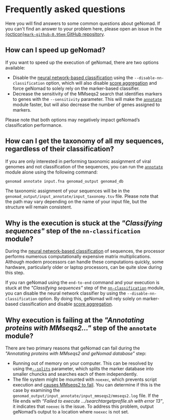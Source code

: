 # Frequently asked questions

Here you will find answers to some common questions about geNomad. If you can't find an answer to your problem here, please open an issue in the [{octicon}`mark-github;0.95em` GitHub repository](https://github.com/apcamargo/genomad/).

## How can I speed up geNomad?

If you want to speed up the execution of geNomad, there are two options available:

- Disable the [neural network-based classification](nn_classification.md) using the `--disable-nn-classification` option, which will also disable [score aggregation](score_aggregation.md) and force geNomad to solely rely on the marker-based classifier.
- Decrease the sensitivity of the MMseqs2 search that identifies markers to genes with the `--sensitivity` parameter. This will make the [`annotate`](annotate-module) module faster, but will also decrease the number of genes assigned to markers.

Please note that both options may negatively impact geNomad’s classification performance.

## How can I get the taxonomy of all my sequences, regardless of their classification?

If you are only interested in performing taxonomic assignment of viral genomes and not classification of the sequences, you can run the [`annotate`](annotate-module) module alone using the following command:

```bash
genomad annotate input.fna genomad_output genomad_db
```

The taxonomic assignment of your sequences will be in the `genomad_output/input_annotate/input_taxonomy.tsv` file. Please note that the path may vary depending on the name of your input file, but the structure will remain consistent.

## Why is the execution is stuck at the *"Classifying sequences"* step of the `nn-classification` module?

During the [neural network-based classification](nn_classification.md) of sequences, the processor performs numerous computationally expensive matrix multiplications. Although modern processors can handle these computations quickly, some hardware, particularly older or laptop processors, can be quite slow during this step.

If you ran geNomad using the `end-to-end` command and your execution is stuck at the *"Classifying sequences"* step of the [`nn-classification`](nn-classification-module) module, you can disable the neural network classifier by using the `--disable-nn-classification` option. By doing this, geNomad will rely solely on marker-based classification and disable [score aggregation](score_aggregation.md).

## Why execution is failing at the *"Annotating proteins with MMseqs2…"* step of the `annotate` module?

There are two primary reasons that geNomad can fail during the *"Annotating proteins with MMseqs2 and geNomad database"* step:

- Running out of memory on your computer. This can be resolved by using the[`--splits`](notes-about-parameters) parameter, which splits the marker database into smaller chuncks and searches each of them independently.
- The file system might be mounted with `noexec`, which prevents script execution and [causes MMseqs2 to fail](https://github.com/soedinglab/MMseqs2/issues/534). You can determine if this is the case by examining the `genomad_output/input_annotate/input_mmseqs2/mmseqs2.log` file. If the file ends with *“Failed to execute …/searchtargetprofile.sh with error 13”*, it indicates that `noexec` is the issue. To address this problem, output geNomad’s output to a location where `noexec` is not set.
